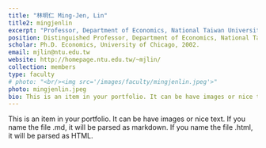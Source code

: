 ```yaml
---
title: "林明仁 Ming-Jen, Lin"
title2: mingjenlin
excerpt: "Professor, Department of Economics, National Taiwan University <br/><img src='/images/faculty/mingjenlin.jpeg'>"
position: Distinguished Professor, Department of Economics, National Taiwan University
scholar: Ph.D. Economics, University of Chicago, 2002.
email: mjlin@ntu.edu.tw
website: http://homepage.ntu.edu.tw/~mjlin/
collection: members
type: faculty
# photo: "<br/><img src='/images/faculty/mingjenlin.jpeg'>"
photo: mingjenlin.jpeg
bio: This is an item in your portfolio. It can be have images or nice text. If you name the file .md, it will be parsed as markdown. If you name the file .html, it will be parsed as HTML. 
---
```


This is an item in your portfolio. It can be have images or nice text. If you name the file .md, it will be parsed as markdown. If you name the file .html, it will be parsed as HTML. 
